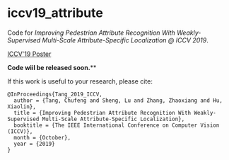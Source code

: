 # iccv19_attribute
Code for *Improving Pedestrian Attribute Recognition With Weakly-Supervised Multi-Scale Attribute-Specific Localization @ ICCV 2019*.

[ICCV'19 Poster](https://chufengt.github.io/publication/pedestrian-attribute/iccv_poster_id2029.pdf)

**Code wiil be released soon.****

If this work is useful to your research, please cite:

```
@InProceedings{Tang_2019_ICCV,
  author = {Tang, Chufeng and Sheng, Lu and Zhang, Zhaoxiang and Hu, Xiaolin},
  title = {Improving Pedestrian Attribute Recognition With Weakly-Supervised Multi-Scale Attribute-Specific Localization},
  booktitle = {The IEEE International Conference on Computer Vision (ICCV)},
  month = {October},
  year = {2019}
}
```
